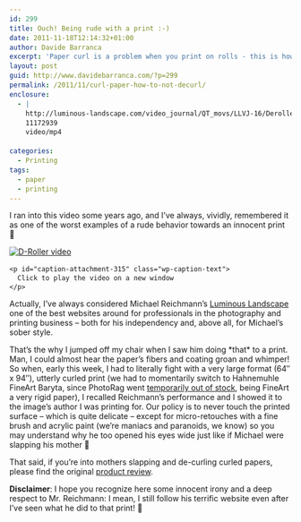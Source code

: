 ```yaml
---
id: 299
title: Ouch! Being rude with a print :-)
date: 2011-11-18T12:14:32+01:00
author: Davide Barranca
excerpt: 'Paper curl is a problem when you print on rolls - this is how I would personally not de-curl paper ;-)'
layout: post
guid: http://www.davidebarranca.com/?p=299
permalink: /2011/11/curl-paper-how-to-not-decurl/
enclosure:
  - |
    http://luminous-landscape.com/video_journal/QT_movs/LLVJ-16/Deroller.mp4
    11172939
    video/mp4

categories:
  - Printing
tags:
  - paper
  - printing
---
```

<div class="pf-content">
  <p>
    I ran into this video some years ago, and I&#8217;ve always, vividly, remembered it as one of the worst examples of a rude behavior towards an innocent print 🙂
  </p>

  <div id="attachment_315" style="width: 440px" class="wp-caption aligncenter">
    <a title="Michael Reichmann de-curling a print" href="http://luminous-landscape.com/video_journal/QT_movs/LLVJ-16/Deroller.mp4" target="_blank"><img aria-describedby="caption-attachment-315" class="size-full wp-image-315 " title="D-Roller video" src="/wp-content/uploads/2011/11/D-Roller_video.jpg" alt="D-Roller video" width="430" height="287" srcset="/wp-content/uploads/2011/11/D-Roller_video.jpg 430w, /wp-content/uploads/2011/11/D-Roller_video-150x100.jpg 150w, /wp-content/uploads/2011/11/D-Roller_video-300x200.jpg 300w" sizes="(max-width: 430px) 100vw, 430px" /></a>

    <p id="caption-attachment-315" class="wp-caption-text">
      Click to play the video on a new window
    </p>
  </div>

  <p>
    Actually, I&#8217;ve always considered Michael Reichmann&#8217;s <a title="Michael Reichmann Luminous Landscape website" href="http://www.luminous-landscape.com" target="_blank">Luminous Landscape</a> one of the best websites around for professionals in the photography and printing business &#8211; both for his independency and, above all, for Michael&#8217;s sober style.
  </p>

  <p>
    <!--more-->
  </p>

  <p>
    That&#8217;s the why I jumped off my chair when I saw him doing *that* to a print. Man, I could almost hear the paper&#8217;s fibers and coating groan and whimper! So when, early this week, I had to literally fight with a very large format (64&#8243; x 94&#8243;), utterly curled print (we had to momentarily switch to Hahnemuhle FineArt Baryta, since PhotoRag went <a title="Hahnemuhle changes its mind about 64″!" href="/2011/11/hahnemuhle-changes-its-mind-about-64/" target="_blank">temporarily out of stock</a>, being FineArt a very rigid paper), I recalled Reichmann&#8217;s performance and I showed it to the image&#8217;s author I was printing for. Our policy is to never touch the printed surface &#8211; which is quite delicate &#8211; except for micro-retouches with a fine brush and acrylic paint (we&#8217;re maniacs and paranoids, we know) so you may understand why he too opened his eyes wide just like if Michael were slapping his mother 🙂
  </p>

  <p>
    That said, if you&#8217;re into mothers slapping and de-curling curled papers, please find the original <a title="D-Roller product review" href="http://www.luminous-landscape.com/reviews/accessories/d-roller.shtml" target="_blank">product review</a>.
  </p>

  <p>
    <strong>Disclaimer</strong>: I hope you recognize here some innocent irony and a deep respect to Mr. Reichmann: I mean, I still follow his terrific website even after I&#8217;ve seen what he did to that print! 🙂
  </p>
</div>
